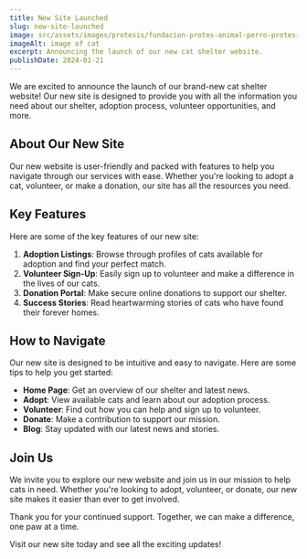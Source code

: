 ```yaml
---
title: New Site Launched
slug: new-site-launched
image: src/assets/images/protesis/fundacion-protes-animal-perro-protesis-fibra-carbono.png
imageAlt: image of cat
excerpt: Announcing the launch of our new cat shelter website.
publishDate: 2024-01-21
---
```


We are excited to announce the launch of our brand-new cat shelter website! Our new site is designed to provide you with all the information you need about our shelter, adoption process, volunteer opportunities, and more.

## About Our New Site

Our new website is user-friendly and packed with features to help you navigate through our services with ease. Whether you're looking to adopt a cat, volunteer, or make a donation, our site has all the resources you need.

## Key Features

Here are some of the key features of our new site:

1. **Adoption Listings**: Browse through profiles of cats available for adoption and find your perfect match.
2. **Volunteer Sign-Up**: Easily sign up to volunteer and make a difference in the lives of our cats.
3. **Donation Portal**: Make secure online donations to support our shelter.
4. **Success Stories**: Read heartwarming stories of cats who have found their forever homes.

## How to Navigate

Our new site is designed to be intuitive and easy to navigate. Here are some tips to help you get started:

-   **Home Page**: Get an overview of our shelter and latest news.
-   **Adopt**: View available cats and learn about our adoption process.
-   **Volunteer**: Find out how you can help and sign up to volunteer.
-   **Donate**: Make a contribution to support our mission.
-   **Blog**: Stay updated with our latest news and stories.

## Join Us

We invite you to explore our new website and join us in our mission to help cats in need. Whether you're looking to adopt, volunteer, or donate, our new site makes it easier than ever to get involved.

Thank you for your continued support. Together, we can make a difference, one paw at a time.

Visit our new site today and see all the exciting updates!
